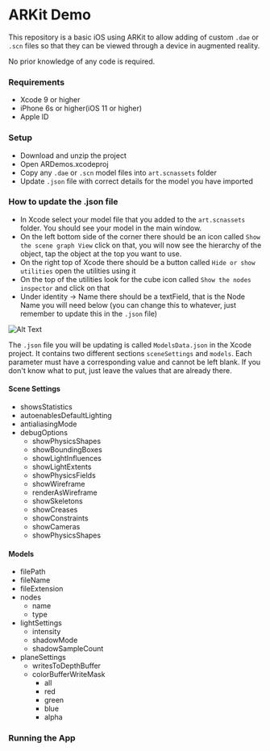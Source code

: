 # ARKit Demo

This repository is a basic iOS using ARKit to allow adding of custom `.dae` or `.scn` files so that they can be viewed through a device in augmented reality.

No prior knowledge of any code is required.

### Requirements

- Xcode 9 or higher
- iPhone 6s or higher(iOS 11 or higher)
- Apple ID

### Setup

- Download and unzip the project
- Open ARDemos.xcodeproj
- Copy any `.dae` or `.scn` model files into `art.scnassets` folder
- Update `.json` file with correct details for the model you have imported

### How to update the .json file

- In Xcode select your model file that you added to the `art.scnassets` folder. You should see your model in the main window.
- On the left bottom side of the corner there should be an icon called `Show the scene graph View` click on that, you will now see the hierarchy of the object, tap the object at the top you want to use.
- On the right top of Xcode there should be a button called `Hide or show utilities` open the utilities using it
- On the top of the utilities look for the cube icon called `Show the nodes inspector` and click on that
- Under identity -> Name there should be a textField, that is the Node Name you will need below (you can change this to whatever, just remember to update this in the `.json` file)

![Alt Text](https://imgur.com/07mh8ke.gif)

The `.json` file you will be updating is called `ModelsData.json` in the Xcode project. It contains two different sections `sceneSettings` and `models`. Each parameter must have a corresponding value and cannot be left blank. If you don't know what to put, just leave the values that are already there.

#### Scene Settings

- showsStatistics
- autoenablesDefaultLighting
- antialiasingMode
- debugOptions
  - showPhysicsShapes
  - showBoundingBoxes
  - showLightInfluences
  - showLightExtents
  - showPhysicsFields
  - showWireframe
  - renderAsWireframe
  - showSkeletons
  - showCreases
  - showConstraints
  - showCameras
  - showPhysicsShapes

#### Models

- filePath
- fileName
- fileExtension
- nodes
  - name
  - type
- lightSettings
  - intensity
  - shadowMode
  - shadowSampleCount
- planeSettings
  - writesToDepthBuffer
  - colorBufferWriteMask
    - all
    - red
    - green
    - blue
    - alpha

### Running the App
